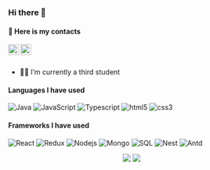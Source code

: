 ### Hi there 👋
#### 💁 Here is my contacts
<a href="https://www.linkedin.com/in/ngo-minh-372a26162/">
  <img align="left" alt="Minh's Linkdein" width="22px" src="https://cdn.jsdelivr.net/npm/simple-icons@v3/icons/linkedin.svg" />
</a>
<a href="https://www.facebook.com/iamminhhh/">
  <img align="left" alt="Minh's Facebook" width="22px" src="https://cdn.jsdelivr.net/npm/simple-icons@v3/icons/facebook.svg" />
</a>

<br/>
<br/>

- 👨‍💻 I’m currently a third student

#### Languages I have used

![Java](https://img.shields.io/badge/-java-000000?style=flat&logo=Java)
![JavaScript](https://img.shields.io/badge/-javascript-000000?style=flat&logo=JavaScript)
![Typescript](https://img.shields.io/badge/-typescript-000000?style=flat&logo=Typescript)
![html5](https://img.shields.io/badge/-html5-000000?style=flat&logo=html5)
![css3](https://img.shields.io/badge/-css3-000000?style=flat&logo=css3)

#### Frameworks I have used

![React](https://img.shields.io/badge/-React-000000?style=flat&logo=React)
![Redux](https://img.shields.io/badge/-Redux-000000?style=flat&logo=redux)
![Nodejs](https://img.shields.io/badge/-node.js-000000?style=flat&logo=node.js)
![Mongo](https://img.shields.io/badge/-mongo-000000?style=flat&logo=mongodb)
![SQL](https://img.shields.io/badge/-SQL-000000?style=flat&logo=MySQL)
![Nest](https://img.shields.io/badge/-Nest-000000?style=flat&logo=Nest.js)
![Antd](https://img.shields.io/badge/-Antd-000000?style=flat&logo=Antd)

<p align="center">
  <img src="https://github-readme-stats.vercel.app/api?username=immint023&show_icons=true&theme=tokyonight">
  <img src="https://github-readme-stats.vercel.app/api/top-langs/?username=immint023&hide_langs_below=1&layout=compact&theme=dark">
</p>
